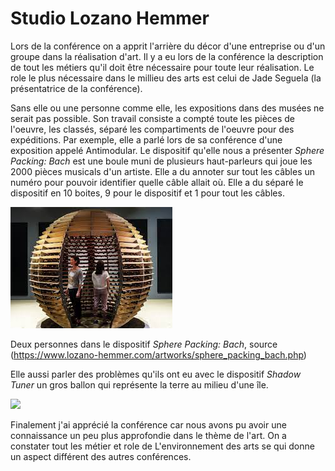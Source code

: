 # Studio Lozano Hemmer

Lors de la conférence on a apprit l'arrière du décor d'une entreprise ou d'un groupe dans la réalisation d'art. Il y a eu lors de la conférence la description de tout les métiers qu'il doit être nécessaire pour toute leur réalisation. Le role le plus nécessaire dans le millieu des arts est celui de Jade Seguela (la présentatrice de la conférence).

Sans elle ou une personne comme elle, les expositions dans des musées ne serait pas possible. Son travail consiste a compté toute les pièces de l'oeuvre, les classés, séparé les compartiments de l'oeuvre pour des expéditions. Par exemple, elle a parlé lors de sa conférence d'une exposition appelé Antimodular. Le dispositif qu'elle nous a présenter <i>Sphere Packing: Bach</i> est une boule muni de plusieurs haut-parleurs qui joue les 2000 pièces musicals d'un artiste. Elle a du annoter sur tout les câbles un numéro pour pouvoir identifier quelle câble allait où. Elle a du séparé le dispositif en 10 boites, 9 pour le dispositif et 1 pour tout les câbles. 

<img src="./media/sphere.jpeg" >

Deux personnes dans le dispositif <i>Sphere Packing: Bach</i>, source (https://www.lozano-hemmer.com/artworks/sphere_packing_bach.php)

Elle aussi parler des problèmes qu'ils ont eu avec le dispositif <i>Shadow Tuner</i> un gros ballon qui représente la terre au milieu d'une île. 

<img src="./media/.jpeg" >

Finalement j'ai apprécié la conférence car nous avons pu avoir une connaissance un peu plus approfondie dans le thème de l'art. On a constater tout les métier et role de L'environnement des arts se qui donne un aspect différent des autres conférences.
